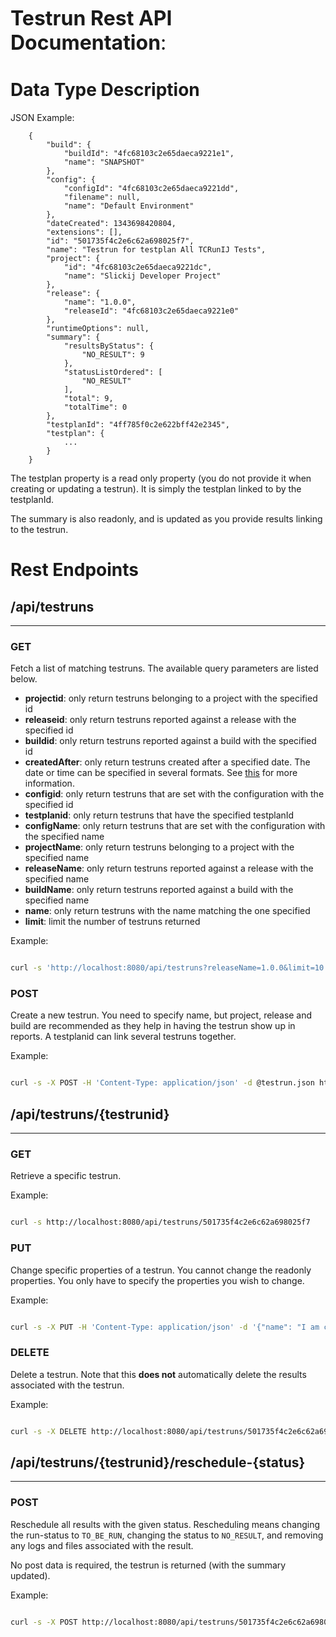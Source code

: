<font size='+3'><b>Testrun Rest API Documentation</b>:</font>


# Data Type Description #
JSON Example:

```
	{
	    "build": {
	        "buildId": "4fc68103c2e65daeca9221e1", 
	        "name": "SNAPSHOT"
	    }, 
	    "config": {
	        "configId": "4fc68103c2e65daeca9221dd", 
	        "filename": null, 
	        "name": "Default Environment"
	    }, 
	    "dateCreated": 1343698420804, 
	    "extensions": [], 
	    "id": "501735f4c2e6c62a698025f7", 
	    "name": "Testrun for testplan All TCRunIJ Tests", 
	    "project": {
	        "id": "4fc68103c2e65daeca9221dc", 
	        "name": "Slickij Developer Project"
	    }, 
	    "release": {
	        "name": "1.0.0", 
	        "releaseId": "4fc68103c2e65daeca9221e0"
	    }, 
	    "runtimeOptions": null, 
	    "summary": {
	        "resultsByStatus": {
	            "NO_RESULT": 9
	        }, 
	        "statusListOrdered": [
	            "NO_RESULT"
	        ], 
	        "total": 9, 
	        "totalTime": 0
	    }, 
		"testplanId": "4ff785f0c2e622bff42e2345",
	    "testplan": {
			...
		}
	}
```

The testplan property is a read only property (you do not provide it when creating or updating a testrun).  It is simply the testplan linked to by the testplanId.

The summary is also readonly, and is updated as you provide results linking to the testrun.

# Rest Endpoints #

## /api/testruns ##

---


### GET ###

Fetch a list of matching testruns.  The available query parameters are listed below.

  * **projectid**: only return testruns belonging to a project with the specified id
  * **releaseid**: only return testruns reported against a release with the specified id
  * **buildid**: only return testruns reported against a build with the specified id
  * **createdAfter**: only return testruns created after a specified date.  The date or time can be specified in several formats.  See [this](http://docs.oracle.com/javase/6/docs/api/java/text/DateFormat.html#parse(java.lang.String,%20java.text.ParsePosition)) for more information.
  * **configid**: only return testruns that are set with the configuration with the specified id
  * **testplanid**: only return testruns that have the specified testplanId
  * **configName**: only return testruns that are set with the configuration with the specified name
  * **projectName**: only return testruns belonging to a project with the specified name
  * **releaseName**: only return testruns reported against a release with the specified name
  * **buildName**: only return testruns reported against a build with the specified name
  * **name**: only return testruns with the name matching the one specified
  * **limit**: limit the number of testruns returned

Example:

```sh

curl -s 'http://localhost:8080/api/testruns?releaseName=1.0.0&limit=10'
```

### POST ###

Create a new testrun.  You need to specify name, but project, release and build are recommended as they help in having the testrun show up in reports.  A testplanid can link several testruns together.

Example:

```sh

curl -s -X POST -H 'Content-Type: application/json' -d @testrun.json http://localhost:8080/api/testruns
```

## /api/testruns/{testrunid} ##

---


### GET ###

Retrieve a specific testrun.

Example:

```sh

curl -s http://localhost:8080/api/testruns/501735f4c2e6c62a698025f7
```

### PUT ###

Change specific properties of a testrun.  You cannot change the readonly properties.  You only have to specify the properties you wish to change.

Example:

```sh

curl -s -X PUT -H 'Content-Type: application/json' -d '{"name": "I am changing the name of the testrun"}' http://localhost:8080/api/testruns/501735f4c2e6c62a698025f7
```

### DELETE ###

Delete a testrun.  Note that this **does not** automatically delete the results associated with the testrun.

Example:

```sh

curl -s -X DELETE http://localhost:8080/api/testruns/501735f4c2e6c62a698025f7
```

## /api/testruns/{testrunid}/reschedule-{status} ##

---


### POST ###

Reschedule all results with the given status.  Rescheduling means changing the run-status to `TO_BE_RUN`, changing the status to `NO_RESULT`, and removing any logs and files associated with the result.

No post data is required, the testrun is returned (with the summary updated).

Example:

```sh

curl -s -X POST http://localhost:8080/api/testruns/501735f4c2e6c62a698025f7/reschedule-FAIL
```